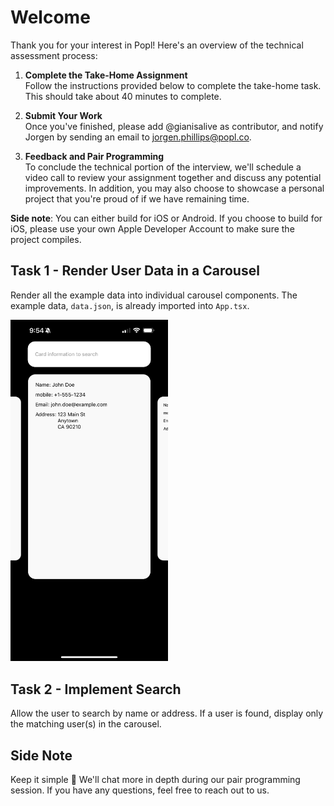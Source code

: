 # Welcome

Thank you for your interest in Popl! Here's an overview of the technical assessment process:

1. **Complete the Take-Home Assignment**  
   Follow the instructions provided below to complete the take-home task. This should take about 40 minutes to complete.

2. **Submit Your Work**  
   Once you've finished, please add @gianisalive as contributor, and notify Jorgen by sending an email to [jorgen.phillips@popl.co](mailto:jorgen.phillips@popl.co).

3. **Feedback and Pair Programming**  
   To conclude the technical portion of the interview, we'll schedule a video call to review your assignment together and discuss any potential improvements. In addition, you may also choose to showcase a personal project that you're proud of if we have remaining time.

__Side note__: You can either build for iOS or Android. If you choose to build for iOS, please use your own Apple Developer Account to make sure the project compiles. 

## Task 1 - Render User Data in a Carousel

Render all the example data into individual carousel components. The example data, `data.json`, is already imported into `App.tsx`.

<img src="IMG_6579.PNG" alt="Example Image" style="width: 50%; height: auto;">

## Task 2 - Implement Search

Allow the user to search by name or address. If a user is found, display only the matching user(s) in the carousel.

## Side Note

Keep it simple 🙂 We'll chat more in depth during our pair programming session. If you have any questions, feel free to reach out to us.
